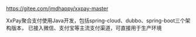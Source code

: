 https://gitee.com/jmdhappy/xxpay-master

XxPay聚合支付使用Java开发，包括spring-cloud、dubbo、spring-boot三个架构版本，
已接入微信、支付宝等主流支付渠道，可直接用于生产环境